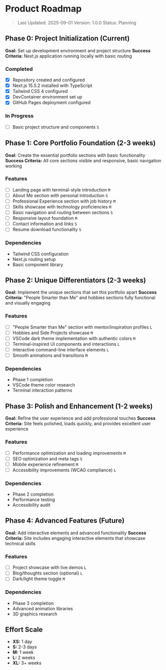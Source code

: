 # Product Roadmap

> Last Updated: 2025-09-01
> Version: 1.0.0
> Status: Planning

## Phase 0: Project Initialization (Current)

**Goal:** Set up development environment and project structure
**Success Criteria:** Next.js application running locally with basic routing

### Completed
- [x] Repository created and configured
- [x] Next.js 15.5.2 installed with TypeScript
- [x] Tailwind CSS 4 configured
- [x] DevContainer environment set up
- [x] GitHub Pages deployment configured

### In Progress
- [ ] Basic project structure and components `S`

## Phase 1: Core Portfolio Foundation (2-3 weeks)

**Goal:** Create the essential portfolio sections with basic functionality
**Success Criteria:** All core sections visible and responsive, basic navigation working

### Features

- [ ] Landing page with terminal-style introduction `M`
- [ ] About Me section with personal introduction `S`
- [ ] Professional Experience section with job history `M`
- [ ] Skills showcase with technology proficiencies `M`
- [ ] Basic navigation and routing between sections `S`
- [ ] Responsive layout foundation `M`
- [ ] Contact information and links `S`
- [ ] Resume download functionality `S`

### Dependencies

- Tailwind CSS configuration
- Next.js routing setup
- Basic component library

## Phase 2: Unique Differentiators (2-3 weeks)

**Goal:** Implement the unique sections that set this portfolio apart
**Success Criteria:** "People Smarter than Me" and hobbies sections fully functional and visually engaging

### Features

- [ ] "People Smarter than Me" section with mentor/inspiration profiles `L`
- [ ] Hobbies and Side Projects showcase `M`
- [ ] VSCode dark theme implementation with authentic colors `M`
- [ ] Terminal-inspired UI components and interactions `L`
- [ ] Interactive command-line interface elements `L`
- [ ] Smooth animations and transitions `M`

### Dependencies

- Phase 1 completion
- VSCode theme color research
- Terminal interaction patterns

## Phase 3: Polish and Enhancement (1-2 weeks)

**Goal:** Refine the user experience and add professional touches
**Success Criteria:** Site feels polished, loads quickly, and provides excellent user experience

### Features

- [ ] Performance optimization and loading improvements `M`
- [ ] SEO optimization and meta tags `S`
- [ ] Mobile experience refinement `M`
- [ ] Accessibility improvements (WCAG compliance) `L`

### Dependencies

- Phase 2 completion
- Performance testing
- Accessibility audit

## Phase 4: Advanced Features (Future)

**Goal:** Add interactive elements and advanced functionality
**Success Criteria:** Site includes engaging interactive elements that showcase technical skills

### Features

- [ ] Project showcase with live demos `L`
- [ ] Blog/thoughts section (optional) `L`
- [ ] Dark/light theme toggle `M`

### Dependencies

- Phase 3 completion
- Advanced animation libraries
- 3D graphics research

## Effort Scale

- **XS:** 1 day
- **S:** 2-3 days  
- **M:** 1 week
- **L:** 2 weeks
- **XL:** 3+ weeks